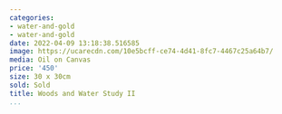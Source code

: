 ```yaml
---
categories:
- water-and-gold
- water-and-gold
date: 2022-04-09 13:18:38.516585
image: https://ucarecdn.com/10e5bcff-ce74-4d41-8fc7-4467c25a64b7/
media: Oil on Canvas
price: '450'
size: 30 x 30cm
sold: Sold
title: Woods and Water Study II
...
```

